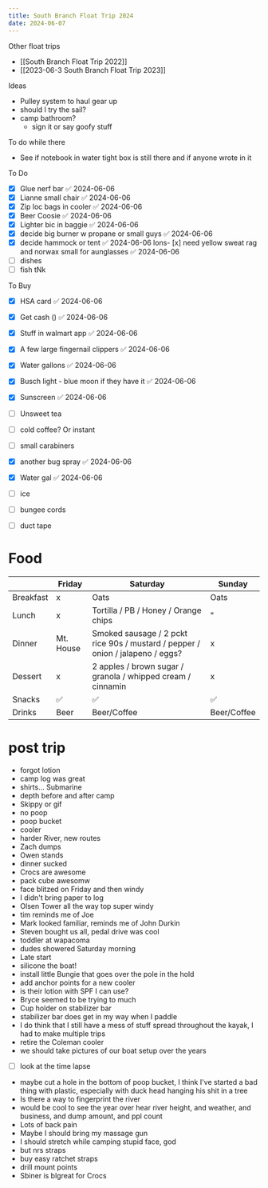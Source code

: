 ```yaml
---
title: South Branch Float Trip 2024
date: 2024-06-07
---
```

Other float trips
- [[South Branch Float Trip 2022]]
- [[2023-06-3 South Branch Float Trip 2023]]

Ideas
- Pulley system to haul gear up
- should I try the sail?
- camp bathroom?
	- sign it or say goofy stuff

To do while there
- See if notebook in water tight box is still there and if anyone wrote in it

To Do
- [x] Glue nerf bar ✅ 2024-06-06
- [x] Lianne small chair ✅ 2024-06-06
- [x] Zip loc bags in cooler ✅ 2024-06-06
- [x] Beer Coosie ✅ 2024-06-06
- [x] Lighter bic in baggie ✅ 2024-06-06
- [x] decide big burner w propane or small guys ✅ 2024-06-06
- [x] decide hammock or tent ✅ 2024-06-06
lons- [x] need yellow sweat rag and norwax small for aunglasses ✅ 2024-06-06
- [ ] dishes
- [ ] fish tNk

To Buy
- [x] HSA card ✅ 2024-06-06
- [x] Get cash () ✅ 2024-06-06
- [x] Stuff in walmart app ✅ 2024-06-06
- [x] A few large fingernail clippers ✅ 2024-06-06
- [x] Water gallons ✅ 2024-06-06
- [x] Busch light - blue moon if they have it ✅ 2024-06-06
- [x] Sunscreen ✅ 2024-06-06
- [ ] Unsweet tea
- [ ] cold coffee? Or instant
- [ ] small carabiners
- [x] another bug spray ✅ 2024-06-06
- [x] Water gal ✅ 2024-06-06
- [ ] ice
- [ ] bungee cords
- [ ] duct tape



# Food

|           | Friday    | Saturday                                                                       | Sunday      |
| --------- | --------- | ------------------------------------------------------------------------------ | ----------- |
| Breakfast | x         | Oats                                                                           | Oats        |
| Lunch     | x         | Tortilla / PB / Honey / Orange chips                                           | "           |
| Dinner    | Mt. House | Smoked sausage / 2 pckt rice 90s / mustard / pepper / onion / jalapeno / eggs? | x           |
| Dessert   | x         | 2 apples / brown sugar / granola / whipped cream / cinnamin                    | x           |
| Snacks    | ✅         | ✅                                                                              | ✅           |
| Drinks    | Beer      | Beer/Coffee                                                                    | Beer/Coffee |


# post trip
- forgot lotion
- camp log was great
- shirts... Submarine 
- depth before and after camp
- Skippy or gif
- no poop
- poop bucket
- cooler
- harder River, new routes
- Zach dumps
- Owen stands 
- dinner sucked
- Crocs are awesome
- pack cube awesomw
- face blitzed on Friday and then windy
- I didn't bring paper to log
- Olsen Tower all the way top super windy
- tim reminds me of Joe
- Mark looked familiar, reminds me of John Durkin
- Steven bought us all, pedal drive was cool
- toddler at wapacoma
- dudes showered Saturday morning
- Late start 
- silicone the boat! 
- install little Bungie that goes over the pole in the hold
- add anchor points for a new cooler
- is their lotion with SPF I can use?
- Bryce seemed to be trying to much
- Cup holder on stabilizer bar
- stabilizer bar does get in my way when I paddle
- I do think that I still have a mess of stuff spread throughout the kayak, I had to make multiple trips
- retire the Coleman cooler
- we should take pictures of our boat setup over the years
- [ ] look at the time lapse 
- maybe cut a hole in the bottom of poop bucket, I think I've started a bad thing with plastic, especially with duck head hanging his shit in a tree
- Is there a way to fingerprint the river
- would be cool to see the year over hear river height, and weather, and business, and dump amount, and ppl count
- Lots of back pain
- Maybe I should bring my massage gun
- I should stretch while camping stupid face, god
- but nrs straps
- buy easy ratchet straps
- drill mount points
- Sbiner is blgreat for Crocs 
